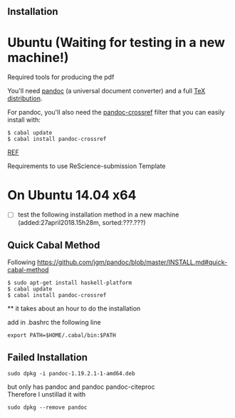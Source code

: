 Installation
---


# Ubuntu (Waiting for testing in a new machine!)
Required tools for producing the pdf

You'll need [pandoc](http://pandoc.org) (a universal document converter) and a
full [TeX distribution](https://www.tug.org/texlive/).

For pandoc, you'll also need the
[pandoc-crossref](https://github.com/lierdakil/pandoc-crossref) filter that you can
easily install with:

```
$ cabal update
$ cabal install pandoc-crossref
```

[REF](https://github.com/ReScience/ReScience-submission/tree/master/article)


Requirements to use ReScience-submission Template




# On Ubuntu 14.04 x64

* [ ] test the following installation method in a new machine
	(added:27april2018.15h28m, sorted:???.???)



## Quick Cabal Method

Following  https://github.com/jgm/pandoc/blob/master/INSTALL.md#quick-cabal-method
```
$ sudo apt-get install haskell-platform
$ cabal update
$ cabal install pandoc-crossref
```
** it takes about  an hour to do the installation

add in .bashrc the following line
```
export PATH=$HOME/.cabal/bin:$PATH
```



##  Failed Installation
```
sudo dpkg -i pandoc-1.19.2.1-1-amd64.deb
```

but only has pandoc and
pandoc           pandoc-citeproc  
Therefore I unstillad it with
```
sudo dpkg --remove pandoc
```
